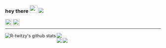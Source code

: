 ### hey there <img src="https://media.giphy.com/media/hvRJCLFzcasrR4ia7z/giphy.gif" width="25px"> ![](https://visitor-badge.glitch.me/badge?page_id=r-twitzy.r-twitzy)

<a href="https://www.instagram.com/m.ramaaa__/">
  <img align="left" alt="Rama's Instagram" width="22px" src="https://raw.githubusercontent.com/hussainweb/hussainweb/main/icons/instagram.png" />
</a>
<a href="https://www.linkedin.com/in/walyul-ahdi-maulana-ramadhan-4574b6231/">
  <img align="left" alt="Rama's LinkedIN" width="22px" src="https://raw.githubusercontent.com/peterthehan/peterthehan/master/assets/linkedin.svg" />
</a>
<br>
<hr />

<img align="left" src="https://github-readme-stats.vercel.app/api?username=R-twitzy&show_icons=true&include_all_commits=true&theme=radical" alt="R-twitzy's github stats" />
<img align="center" src="https://github-readme-stats.vercel.app/api/top-langs/?username=R-twitzy&layout=compact&theme=radical" />
<br>
<img align="center" src="https://github-profile-summary-cards.vercel.app/api/cards/profile-details?username=R-twitzy&theme=github_dark" />
<img align="left" src="https://github-profile-summary-cards.vercel.app/api/cards/productive-time?username=R-twitzy&theme=github_dark" />



